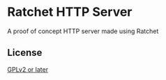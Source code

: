 # Ratchet HTTP Server

A proof of concept HTTP server made using Ratchet

License
------------
[GPLv2 or later](http://www.gnu.org/licenses/gpl-2.0.html)
